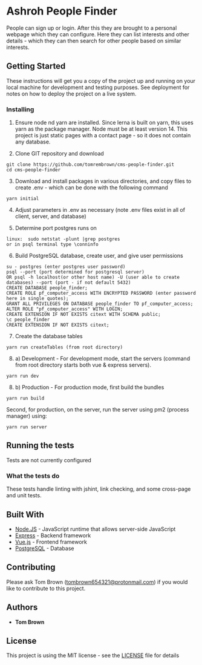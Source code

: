 # Ashroh People Finder

People can sign up or login. After this they are brought to a personal webpage which they can configure. Here they can list interests and other details - which they can then search for other
people based on similar interests.

## Getting Started

These instructions will get you a copy of the project up and running on your local machine for development and testing purposes. See deployment for notes on how to deploy the project on a live system.

### Installing

1. Ensure node nd yarn are installed. Since lerna is built on yarn, this uses yarn as the package manager. Node must be at least version 14. This project is just static pages with a contact page - so it does not contain any database.

2. Clone GIT repository and download

```
git clone https://github.com/tomrembrown/cms-people-finder.git
cd cms-people-finder
```

3. Download and install packages in various directories, and copy files to create .env - which can be done with the following command

```
yarn initial
```

4. Adjust parameters in .env as necessary (note .env files exist in all of client, server, and database)

5. Determine port postgres runs on

```
linux:  sudo netstat -plunt |grep postgres
or in psql terminal type \conninfo
```

6. Build PostgreSQL database, create user, and give user permissions

```
su - postgres (enter postgres user password)
psql --port (port determined for postgresql server)
OR psql -h localhost(or other host name) -U (user able to create databases) --port (port - if not default 5432)
CREATE DATABASE people_finder;
CREATE ROLE pf_computer_access WITH ENCRYPTED PASSWORD (enter password here in single quotes);
GRANT ALL PRIVILEGES ON DATABASE people_finder TO pf_computer_access;
ALTER ROLE "pf_computer_access" WITH LOGIN;
CREATE EXTENSION IF NOT EXISTS citext WITH SCHEMA public;
\c people_finder
CREATE EXTENSION IF NOT EXISTS citext;
```

7. Create the database tables

```
yarn run createTables (from root directory)
```

8. a) Development - For development mode, start the servers (command from root directory starts both vue & express servers).

```
yarn run dev
```

8. b) Production - For production mode, first build the bundles

```
yarn run build
```

Second, for production, on the server, run the server using pm2 (process manager) using:

```
yarn run server
```

## Running the tests

Tests are not currently configured

### What the tests do

These tests handle linting with jshint, link checking, and some cross-page and unit tests.

## Built With

- [Node.JS](https://nodejs.org/) - JavaScript runtime that allows server-side JavaScript
- [Express](https://expressjs.com/) - Backend framework
- [Vue.js](https://v3.vuejs.org/) - Frontend framework
- [PostgreSQL](https://www.postgresql.org/) - Database

## Contributing

Please ask Tom Brown (tombrown654321@protonmail.com) if you would like to contribute to this project.

## Authors

- **Tom Brown**

## License

This project is using the MIT license - see the [LICENSE](LICENSE) file for details
